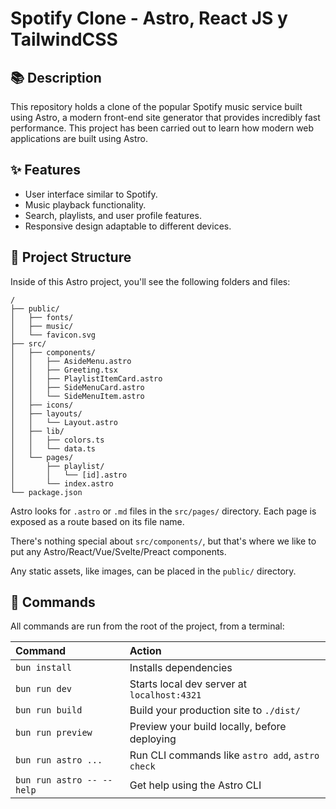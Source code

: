# Spotify Clone - Astro, React JS y TailwindCSS

## 📚 Description

This repository holds a clone of the popular Spotify music service built using Astro, a modern front-end site generator that provides incredibly fast performance. This project has been carried out to learn how modern web applications are built using Astro.

## ✨ Features

- User interface similar to Spotify.
- Music playback functionality.
- Search, playlists, and user profile features.
- Responsive design adaptable to different devices.

## 🚀 Project Structure

Inside of this Astro project, you'll see the following folders and files:

```text
/
├── public/
│   ├── fonts/
│   ├── music/
│   └── favicon.svg
├── src/
│   ├── components/
│   │   ├── AsideMenu.astro
│   │   ├── Greeting.tsx
│   │   ├── PlaylistItemCard.astro
│   │   ├── SideMenuCard.astro
│   │   └── SideMenuItem.astro
│   ├── icons/
│   ├── layouts/
│   │   └── Layout.astro
│   ├── lib/
│   │   ├── colors.ts
│   │   └── data.ts
│   └── pages/
│       ├── playlist/
│       │   └── [id].astro
│       └── index.astro
└── package.json
```

Astro looks for `.astro` or `.md` files in the `src/pages/` directory. Each page is exposed as a route based on its file name.

There's nothing special about `src/components/`, but that's where we like to put any Astro/React/Vue/Svelte/Preact components.

Any static assets, like images, can be placed in the `public/` directory.

## 🧞 Commands

All commands are run from the root of the project, from a terminal:

| Command                   | Action                                           |
| :------------------------ | :----------------------------------------------- |
| `bun install`             | Installs dependencies                            |
| `bun run dev`             | Starts local dev server at `localhost:4321`      |
| `bun run build`           | Build your production site to `./dist/`          |
| `bun run preview`         | Preview your build locally, before deploying     |
| `bun run astro ...`       | Run CLI commands like `astro add`, `astro check` |
| `bun run astro -- --help` | Get help using the Astro CLI                     |

